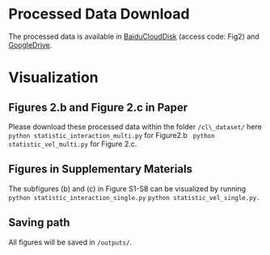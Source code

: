 # Processed Data Download

The processed data is available in [BaiduCloudDisk](https://pan.baidu.com/s/1rVGVZYTOiAJuOSk7JMbG6w) (access code: Fig2) and [GoogleDrive](https://drive.google.com/drive/folders/1tOvNiLJ-yWaQfr-qTEbLlMM53dbU3Hg7?usp=drive_link).

# Visualization
## Figures 2.b and Figure 2.c in Paper
Please download these processed data within the folder ```/cl\_dataset/``` here
``` python statistic_interaction_multi.py``` for Figure2.b
``` python statistic_vel_multi.py``` for Figure 2.c.

## Figures in Supplementary Materials
The subfigures (b) and (c) in Figure S1-S8 can be visualized by running
```python statistic_interaction_single.py```
```python statistic_vel_single.py.```

## Saving path
All figures will be saved in ```/outputs/```.

